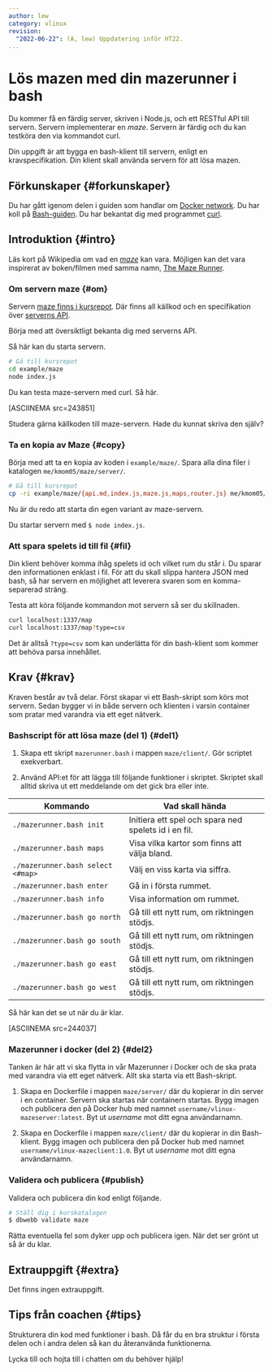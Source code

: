 ```yaml
---
author: lew
category: vlinux
revision:
  "2022-06-22": (A, lew) Uppdatering inför HT22.
...
```


# Lös mazen med din mazerunner i bash

Du kommer få en färdig server, skriven i Node.js, och ett RESTful API till servern. Servern implementerar en _maze_. Servern är färdig och du kan testköra den via kommandot curl.

Din uppgift är att bygga en bash-klient till servern, enligt en kravspecifikation. Din klient skall använda servern för att lösa mazen.

<!--more-->

## Förkunskaper {#forkunskaper}

Du har gått igenom delen i guiden som handlar om [Docker network](guide/docker/docker-network).
Du har koll på [Bash-guiden](guide/kom-igang-med-bash).
Du har bekantat dig med programmet [curl](https://curl.haxx.se/).

## Introduktion {#intro}

Läs kort på Wikipedia om vad en [_maze_](https://en.wikipedia.org/wiki/Maze) kan vara. Möjligen kan det vara inspirerat av boken/filmen med samma namn, [The Maze Runner](https://sv.wikipedia.org/wiki/The_Maze_Runner).

<!--
Så här kan det se ut när du löser mazen med ditt skript.

[ASCIINEMA src=244037]

Så kan det alltså se ut. -->

### Om servern maze {#om}

Servern [maze finns i kursrepot](https://github.com/dbwebb-se/vlinux/tree/master/example/maze). Där finns all källkod och en specifikation över [serverns API](https://github.com/dbwebb-se/vlinux/blob/master/example/maze/api.md).

Börja med att översiktligt bekanta dig med serverns API.

Så här kan du starta servern.

```bash
# Gå till kursrepot
cd example/maze
node index.js
```

Du kan testa maze-servern med curl. Så här.

[ASCIINEMA src=243851]

Studera gärna källkoden till maze-servern. Hade du kunnat skriva den själv?

### Ta en kopia av Maze {#copy}

Börja med att ta en kopia av koden i `example/maze/`. Spara alla dina filer i katalogen `me/kmom05/maze/server/`.

```bash
# Gå till kursrepot
cp -ri example/maze/{api.md,index.js,maze.js,maps,router.js} me/kmom05/maze/server/
```

Nu är du redo att starta din egen variant av maze-servern.

Du startar servern med `$ node index.js`.

### Att spara spelets id till fil {#fil}

Din klient behöver komma ihåg spelets id och vilket rum du står i. Du sparar den informationen enklast i fil. För att du skall slippa hantera JSON med bash, så har servern en möjlighet att leverera svaren som en komma-separerad sträng.

Testa att köra följande kommandon mot servern så ser du skillnaden.

```bash
curl localhost:1337/map
curl localhost:1337/map?type=csv
```

Det är alltså `?type=csv` som kan underlätta för din bash-klient som kommer att behöva parsa innehållet.

## Krav {#krav}

Kraven består av två delar. Först skapar vi ett Bash-skript som körs mot servern. Sedan bygger vi in både servern och klienten i varsin container som pratar med varandra via ett eget nätverk.

### Bashscript för att lösa maze (del 1) {#del1}

1. Skapa ett skript `mazerunner.bash` i mappen `maze/client/`. Gör scriptet exekverbart.

1. Använd API:et för att lägga till följande funktioner i skriptet. Skriptet skall alltid skriva ut ett meddelande om det gick bra eller inte.

| Kommando                          | Vad skall hända                                      |
| --------------------------------- | ---------------------------------------------------- |
| `./mazerunner.bash init`          | Initiera ett spel och spara ned spelets id i en fil. |
| `./mazerunner.bash maps`          | Visa vilka kartor som finns att välja bland.         |
| `./mazerunner.bash select <#map>` | Välj en viss karta via siffra.                       |
| `./mazerunner.bash enter`         | Gå in i första rummet.                               |
| `./mazerunner.bash info`          | Visa information om rummet.                          |
| `./mazerunner.bash go north`      | Gå till ett nytt rum, om riktningen stödjs.          |
| `./mazerunner.bash go south`      | Gå till ett nytt rum, om riktningen stödjs.          |
| `./mazerunner.bash go east`       | Gå till ett nytt rum, om riktningen stödjs.          |
| `./mazerunner.bash go west`       | Gå till ett nytt rum, om riktningen stödjs.          |

Så här kan det se ut när du är klar.

[ASCIINEMA src=244037]

### Mazerunner i docker (del 2) {#del2}

Tanken är här att vi ska flytta in vår Mazerunner i Docker och de ska prata med varandra via ett eget nätverk. Allt ska starta via ett Bash-skript.

1. Skapa en Dockerfile i mappen `maze/server/` där du kopierar in din server i en container. Servern ska startas när containern startas. Bygg imagen och publicera den på Docker hub med namnet `username/vlinux-mazeserver:latest`. Byt ut _username_ mot ditt egna användarnamn.

1. Skapa en Dockerfile i mappen `maze/client/` där du kopierar in din Bash-klient. Bygg imagen och publicera den på Docker hub med namnet `username/vlinux-mazeclient:1.0`. Byt ut _username_ mot ditt egna användarnamn.

### Validera och publicera {#publish}

Validera och publicera din kod enligt följande.

```bash
# Ställ dig i kurskatalogen
$ dbwebb validate maze
```

Rätta eventuella fel som dyker upp och publicera igen. När det ser grönt ut så är du klar.

## Extrauppgift {#extra}

Det finns ingen extrauppgift.

## Tips från coachen {#tips}

Strukturera din kod med funktioner i bash. Då får du en bra struktur i första delen och i andra delen så kan du återanvända funktionerna.

Lycka till och hojta till i chatten om du behöver hjälp!
